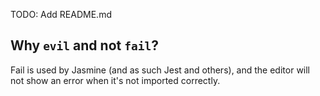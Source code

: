 TODO: Add README.md


## Why `evil` and not `fail`?
Fail is used by Jasmine (and as such Jest and others), and the editor will not show an error
when it's not imported correctly.